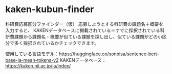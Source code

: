 # kaken-kubun-finder
科研費応募区分ファインダー（仮）
応募しようとする科研費の課題名＋概要を入力すると、
KAKENデータベースに掲載されている＝すでに採択されている科研費課題から課題名・概要が似ている課題を探し出し、似ている課題がどの小区分で多く採択されているかチェックできます。

使用している言語モデル：https://huggingface.co/sonoisa/sentence-bert-base-ja-mean-tokens-v2
KAKENデータベース：https://kaken.nii.ac.jp/ja/index/
